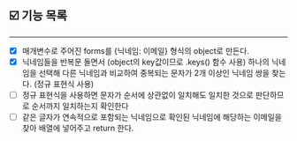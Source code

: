 ## ☑️ 기능 목록
---
- [x] 매개변수로 주어진 forms를 {닉네임: 이메일} 형식의 object로 만든다.
- [x] 닉네임들을 반복문 돌면서 (object의 key값이므로 .keys() 함수 사용) 하나의 닉네임을 선택해 다른 닉네임과 비교하여 중복되는 문자가 2개 이상인 닉네임 쌍을 찾는다. (정규 표현식 사용) 
- [ ] 정규 표현식을 사용하면 문자가 순서에 상관없이 일치해도 일치한 것으로 판단하므로 순서까지 일치하는지 확인한다
- [ ] 같은 글자가 연속적으로 포함되는 닉네임으로 확인된 닉네임에 해당하는 이메일을 찾아 배열에 넣어주고 return 한다.